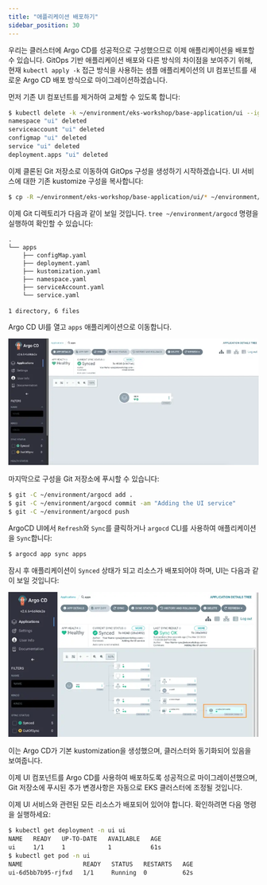 ```yaml
---
title: "애플리케이션 배포하기"
sidebar_position: 30
---
```


우리는 클러스터에 Argo CD를 성공적으로 구성했으므로 이제 애플리케이션을 배포할 수 있습니다. GitOps 기반 애플리케이션 배포와 다른 방식의 차이점을 보여주기 위해, 현재 `kubectl apply -k` 접근 방식을 사용하는 샘플 애플리케이션의 UI 컴포넌트를 새로운 Argo CD 배포 방식으로 마이그레이션하겠습니다.

먼저 기존 UI 컴포넌트를 제거하여 교체할 수 있도록 합니다:

```bash
$ kubectl delete -k ~/environment/eks-workshop/base-application/ui --ignore-not-found=true
namespace "ui" deleted
serviceaccount "ui" deleted
configmap "ui" deleted
service "ui" deleted
deployment.apps "ui" deleted
```

이제 클론된 Git 저장소로 이동하여 GitOps 구성을 생성하기 시작하겠습니다. UI 서비스에 대한 기존 kustomize 구성을 복사합니다:

```bash
$ cp -R ~/environment/eks-workshop/base-application/ui/* ~/environment/argocd/apps
```

이제 Git 디렉토리가 다음과 같이 보일 것입니다. `tree ~/environment/argocd` 명령을 실행하여 확인할 수 있습니다:

```text
.
└── apps
    ├── configMap.yaml
    ├── deployment.yaml
    ├── kustomization.yaml
    ├── namespace.yaml
    ├── serviceAccount.yaml
    └── service.yaml

1 directory, 6 files
```

Argo CD UI를 열고 `apps` 애플리케이션으로 이동합니다.

![Application in the ArgoCD UI](assets/argocd-ui-insync-apps.webp)

마지막으로 구성을 Git 저장소에 푸시할 수 있습니다:

```bash
$ git -C ~/environment/argocd add .
$ git -C ~/environment/argocd commit -am "Adding the UI service"
$ git -C ~/environment/argocd push
```

ArgoCD UI에서 `Refresh`와 `Sync`를 클릭하거나 `argocd` CLI를 사용하여 애플리케이션을 `Sync`합니다:

```bash
$ argocd app sync apps
```

잠시 후 애플리케이션이 `Synced` 상태가 되고 리소스가 배포되어야 하며, UI는 다음과 같이 보일 것입니다:

![argocd-deploy-application](assets/argocd-deploy-application.webp)

이는 Argo CD가 기본 kustomization을 생성했으며, 클러스터와 동기화되어 있음을 보여줍니다.

이제 UI 컴포넌트를 Argo CD를 사용하여 배포하도록 성공적으로 마이그레이션했으며, Git 저장소에 푸시된 추가 변경사항은 자동으로 EKS 클러스터에 조정될 것입니다.

이제 UI 서비스와 관련된 모든 리소스가 배포되어 있어야 합니다. 확인하려면 다음 명령을 실행하세요:

```bash hook=deploy
$ kubectl get deployment -n ui ui
NAME   READY   UP-TO-DATE   AVAILABLE   AGE
ui     1/1     1            1           61s
$ kubectl get pod -n ui
NAME                 READY   STATUS   RESTARTS   AGE
ui-6d5bb7b95-rjfxd   1/1     Running  0          62s
```